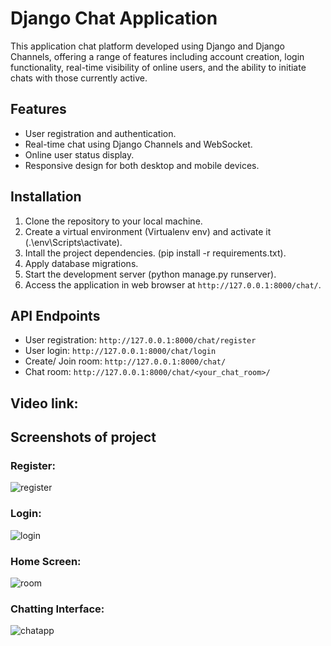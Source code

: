
# Django Chat Application

This application chat platform developed using Django and Django Channels, offering a range of features including account creation, login functionality, real-time visibility of online users, and the ability to initiate chats with those currently active.

## Features

* User registration and authentication.
* Real-time chat using Django Channels and WebSocket.
* Online user status display.
* Responsive design for both desktop and mobile devices.

## Installation
1. Clone the repository to your local machine.
2. Create a virtual environment (Virtualenv env) and activate it (.\env\Scripts\activate).
3. Intall the project dependencies. (pip install -r requirements.txt).
4. Apply database migrations.
5. Start the development server (python manage.py runserver).
6. Access the application in web browser at `http://127.0.0.1:8000/chat/`.

## API Endpoints
* User registration: `http://127.0.0.1:8000/chat/register`
* User login: `http://127.0.0.1:8000/chat/login`
* Create/ Join room: `http://127.0.0.1:8000/chat/`
* Chat room: `http://127.0.0.1:8000/chat/<your_chat_room>/`

## Video link: 

## Screenshots of project

### Register: 
![register](https://github.com/MihirChhabria/chattingapp/assets/67017533/3bfb6d14-6e46-45f3-9c66-2eaa4dea2804)

### Login: 
![login](https://github.com/MihirChhabria/chattingapp/assets/67017533/615e59ce-c939-4f05-8e7d-8a218ecb9fd9)

### Home Screen: 
![room](https://github.com/MihirChhabria/chattingapp/assets/67017533/66d9dda5-b0c9-4eec-a046-b8b154ff24bb)

### Chatting Interface:
![chatapp](https://github.com/MihirChhabria/chattingapp/assets/67017533/197de998-c29f-4ded-9964-0b986c0e5933)
